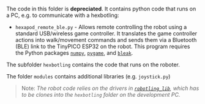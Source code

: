 The code in this folder is __depreciated__. It contains python code that runs on a PC, e.g. to communicate with a hexbotling:

- `hexapod_remote_ble.py` - Allows remote controlling the robot using a standard USB/wireless game controller. It translates the game controller actions into 
   walk/movement commands and sends them via a Bluetooth (BLE) link to the TinyPICO ESP32 on the robot. This program requires the Python packages 
   [`numpy`](https://numpy.org/), [`pygame`](https://www.pygame.org), and [`bleak`](https://github.com/hbldh/bleak).
   
The subfolder `hexbotling` contains the code that runs on the roboter.

The folder `modules` contains additional libraries (e.g. `joystick.py`)

> Note: _The robot code relies on the drivers in [`robotling_lib`](https://github.com/teuler/robotling_lib), which has to be clones into the `hexbotling` 
  folder on the development PC._

